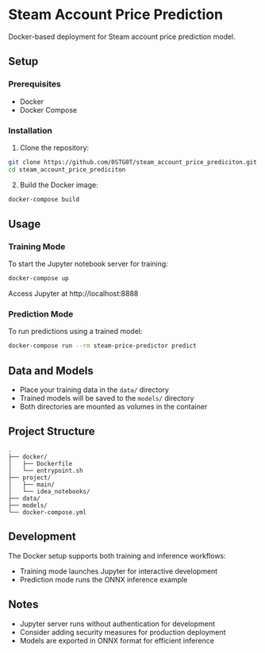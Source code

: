 # Steam Account Price Prediction

Docker-based deployment for Steam account price prediction model.

## Setup

### Prerequisites
- Docker
- Docker Compose

### Installation
1. Clone the repository:
```bash
git clone https://github.com/0STG0T/steam_account_price_prediciton.git
cd steam_account_price_prediciton
```

2. Build the Docker image:
```bash
docker-compose build
```

## Usage

### Training Mode
To start the Jupyter notebook server for training:
```bash
docker-compose up
```
Access Jupyter at http://localhost:8888

### Prediction Mode
To run predictions using a trained model:
```bash
docker-compose run --rm steam-price-predictor predict
```

## Data and Models
- Place your training data in the `data/` directory
- Trained models will be saved to the `models/` directory
- Both directories are mounted as volumes in the container

## Project Structure
```
.
├── docker/
│   ├── Dockerfile
│   └── entrypoint.sh
├── project/
│   ├── main/
│   └── idea_notebooks/
├── data/
├── models/
└── docker-compose.yml
```

## Development
The Docker setup supports both training and inference workflows:
- Training mode launches Jupyter for interactive development
- Prediction mode runs the ONNX inference example

## Notes
- Jupyter server runs without authentication for development
- Consider adding security measures for production deployment
- Models are exported in ONNX format for efficient inference
